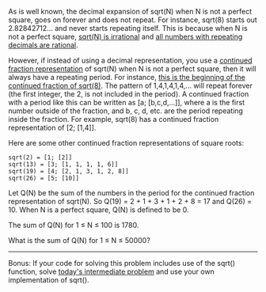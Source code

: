 As is well known, the decimal expansion of sqrt(N) when N is not a perfect square, goes on forever and does not repeat. For instance, sqrt(8) starts out 2.82842712... and never starts repeating itself. This is because when N is not a perfect square, [sqrt(N) is irrational](http://en.wikipedia.org/wiki/Infinite_descent#Irrationality_of_.E2.88.9Ak_if_it_is_not_an_integer) and [all numbers with repeating decimals are rational](http://en.wikipedia.org/wiki/Repeating_decimal#Every_repeating_or_terminating_decimal_is_a_rational_number). 

However, if instead of using a decimal representation, you use a [continued fraction representation](http://en.wikipedia.org/wiki/Continued_fraction) of sqrt(N) when N is not a perfect square, then it will always have a repeating period. For instance, [this is the beginning of the continued fraction of sqrt(8)](http://i.imgur.com/WWlFJ.gif). The pattern of 1,4,1,4,1,4,... will repeat forever (the first integer, the 2, is not included in the period). A continued fraction with a period like this can be written as [a; [b,c,d,...]], where a is the first number outside of the fraction, and b, c, d, etc. are the period repeating inside the fraction. For example, sqrt(8) has a continued fraction representation of [2; [1,4]].

Here are some other continued fraction representations of square roots:
    
    sqrt(2) = [1; [2]]
    sqrt(13) = [3; [1, 1, 1, 1, 6]]
    sqrt(19) = [4; [2, 1, 3, 1, 2, 8]]
    sqrt(26) = [5; [10]]
    
Let Q(N) be the sum of the numbers in the period for the continued fraction representation of sqrt(N). So Q(19) = 2 + 1 + 3 + 1 + 2 + 8 = 17 and Q(26) = 10. When N is a perfect square, Q(N) is defined to be 0.

The sum of Q(N) for 1 &le; N &le; 100 is 1780. 

What is the sum of Q(N) for 1 &le; N &le; 50000? 

***

Bonus: If your code for solving this problem includes use of the sqrt() function, solve [today's intermediate problem](http://www.reddit.com/r/dailyprogrammer/comments/uo14v/662012_challenge_61_intermediate/) and use your own implementation of sqrt().